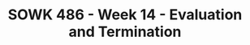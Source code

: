 ---
layout: single_embed_slide
title: "SOWK 486 - Week 14 - Evaluation and Termination"
presentation_id: hYMHiH
canonical_url: /presentations/hYMHiH/
slides:
  - slide_name: ../deck-7558-large-0.jpeg
    slide_thumbnail: ../deck-7558-thumb-0.jpeg
    slide_text: >
      <p>Evaluation &amp; Termination The Ending of the Professional Relationship
      The End
      SOWK 486: Theory of Practice I Evaluation &amp; Termination Heritage University Fall 2021 Jacob Campbell, LICSW</p>
      
  - slide_name: ../deck-7558-large-1.jpeg
    slide_thumbnail: ../deck-7558-thumb-1.jpeg
    slide_text: >
      <p>3 The End
      Write three things you have learned this semester in the chat
      SOWK 486: Evaluation &amp; Termination Heritage University Fall 2021 — Jacob Campbell, LICSW</p>
      
  - slide_name: ../deck-7558-large-2.jpeg
    slide_thumbnail: ../deck-7558-thumb-2.jpeg
    slide_text: >
      <p>Agenda •
      Evaluation
      •
      The evaluation process
      •
      Termination
      •
      Follow up
      •
      Self-care
      The End
      SOWK 486: Evaluation &amp; Termination Heritage University Fall 2021 — Jacob Campbell, LICSW</p>
      
  - slide_name: ../deck-7558-large-3.jpeg
    slide_thumbnail: ../deck-7558-thumb-3.jpeg
    slide_text: >
      <p>Why Perform Evaluations
      •
      Increase Effectiveness
      •
      Understand client system experiences
      •
      Build professional knowledge base
      The End
      SOWK 486: Evaluation &amp; Termination Heritage University Fall 2021 — Jacob Campbell, LICSW</p>
      
  - slide_name: ../deck-7558-large-4.jpeg
    slide_thumbnail: ../deck-7558-thumb-4.jpeg
    slide_text: >
      <p>External Factors and Obstacles in Evaluation Not Routine Clinician Vulnerability
      Time Consuming
      The End
      SOWK 486: Evaluation &amp; Termination Heritage University Fall 2021 — Jacob Campbell, LICSW
      Effort by Agency
      Skills &amp; Training</p>
      
  - slide_name: ../deck-7558-large-5.jpeg
    slide_thumbnail: ../deck-7558-thumb-5.jpeg
    slide_text: >
      <p>External Factors and Obstacles in Evaluation Skills &amp; Training Effort by Agency Not Routine Clinician Vulnerability Time Consuming ffi
      ff
      ff
      ff
      The End
      E E E E
      ort ects ectiveness ciency
      SOWK 486: Evaluation &amp; Termination Heritage University Fall 2021 — Jacob Campbell, LICSW</p>
      
  - slide_name: ../deck-7558-large-6.jpeg
    slide_thumbnail: ../deck-7558-thumb-6.jpeg
    slide_text: >
      <p>Evaluation Process De ne problem Evaluate methods Choose best approach Carry out research Evaluate results
      fi
      The End
      SOWK 486: Evaluation &amp; Termination Heritage University Fall 2021 — Jacob Campbell, LICSW</p>
      
  - slide_name: ../deck-7558-large-7.jpeg
    slide_thumbnail: ../deck-7558-thumb-7.jpeg
    slide_text: >
      <p>Types of Evaluations •
      Formative Evaluations: assess the adequacy or amount of effort directed at solving a client systems problem and gathering data during the actual intervention
      •
      Summarative Evaluations: an evaluation that takes place after completing the planned change process
      •
      Baseline: is a measure of the frequency, intensity, or duration of a behavior.
      The End
      SOWK 486: Evaluation &amp; Termination Heritage University Fall 2021 — Jacob Campbell, LICSW</p>
      
  - slide_name: ../deck-7558-large-8.jpeg
    slide_thumbnail: ../deck-7558-thumb-8.jpeg
    slide_text: >
      <p>Terms Associated with Evaluations
      Validity
      Dependent Variable Data Predictive validity
      Face validity
      Generalizability Concurrent validity Independent Variable Reliability
      The End
      SOWK 486: Evaluation &amp; Termination Heritage University Fall 2021 — Jacob Campbell, LICSW</p>
      
  - slide_name: ../deck-7558-large-9.jpeg
    slide_thumbnail: ../deck-7558-thumb-9.jpeg
    slide_text: >
      <p>Single Subject Design A
      B
      5
      3.75
      2.5
      1.25
      0 Week 1 Week 2 Week 3 Week 4 Week 5 Week 6 Week 7 Weei 8 Week 9 Week 10
      The End
      SOWK 486: Evaluation &amp; Termination Heritage University Fall 2021 — Jacob Campbell, LICSW</p>
      
  - slide_name: ../deck-7558-large-10.jpeg
    slide_thumbnail: ../deck-7558-thumb-10.jpeg
    slide_text: >
      <p>Other Single System Designs
      •
      Goal Attainment Scaling
      •
      Task achievement scaling
      •
      Client satisfaction
      •
      Target problem scaling
      The End
      SOWK 486: Evaluation &amp; Termination Heritage University Fall 2021 — Jacob Campbell, LICSW</p>
      
  - slide_name: ../deck-7558-large-11.jpeg
    slide_thumbnail: ../deck-7558-thumb-11.jpeg
    slide_text: >
      <p>Semester Self-Evaluation •
      What are some of the things that you have learned this semester?
      •
      How has it changed your way of thinking about the work that you will do in the future?
      •
      How do you feel you performed this semester, and why?
      •
      What would you do differently if you had a chance to do this all over again?
      The End
      SOWK 486: Evaluation &amp; Termination Heritage University Fall 2021 — Jacob Campbell, LICSW</p>
      
  - slide_name: ../deck-7558-large-12.jpeg
    slide_thumbnail: ../deck-7558-thumb-12.jpeg
    slide_text: >
      <p>Evaluation Designs for Programs •
      Needs Assessment
      •
      Evaluability Assessment
      •
      Process Analysis
      •
      Program Outcome Analysis
      •
      Continuous Quality Assurance Evaluations
      •
      Program Monitoring
      The End
      SOWK 486: Evaluation &amp; Termination Heritage University Fall 2021 — Jacob Campbell, LICSW</p>
      
  - slide_name: ../deck-7558-large-13.jpeg
    slide_thumbnail: ../deck-7558-thumb-13.jpeg
    slide_text: >
      <p>Example of Program Evaluation PEER-EBD Participatory Evaluation and Expert Review for Classrooms Serving Students with EBD
      Research Based
      The End
      Expert Review
      Observation Interviews Reviewing Artifacts
      Individual surveys Facilitated team assessment (Tsai, Cheney, Walker, 2013)
      SOWK 486: Evaluation &amp; Termination Heritage University Fall 2021 — Jacob Campbell, LICSW</p>
      
  - slide_name: ../deck-7558-large-14.jpeg
    slide_thumbnail: ../deck-7558-thumb-14.jpeg
    slide_text: >
      <p>Issues and Problems in Evaluation •
      Lack of generalizability
      •
      Choice of evaluation tools
      •
      Ethical considerations
      •
      No buy in
      •
      Dif culty
      fi
      The End
      SOWK 486: Evaluation &amp; Termination Heritage University Fall 2021 — Jacob Campbell, LICSW</p>
      
  - slide_name: ../deck-7558-large-15.jpeg
    slide_thumbnail: ../deck-7558-thumb-15.jpeg
    slide_text: >
      <p>Task of Termination Decide when Evaluate achievement Maintain and continuing objectives Resolving emotional reactions Make appropriate referrals
      The End
      SOWK 486: Evaluation &amp; Termination Heritage University Fall 2021 — Jacob Campbell, LICSW</p>
      
  - slide_name: ../deck-7558-large-16.jpeg
    slide_thumbnail: ../deck-7558-thumb-16.jpeg
    slide_text: >
      <p>Factors A ecting Reactions to Termination Decreased Increased Intensity
      Intensity
      Time Contact Problem Focus Outside Supports Level of intervention Emotional Content Type of Group SOWK 486: Evaluation &amp; Termination Heritage University Fall 2021 — Jacob Campbell, LICSW ff
      The End</p>
      
  - slide_name: ../deck-7558-large-17.jpeg
    slide_thumbnail: ../deck-7558-thumb-17.jpeg
    slide_text: >
      <p>Stabilization of Change •
      Relevant and appropriate situations
      •
      Build con dence
      •
      Using multiple situations and settings Naturally occurring consequences
      The End
      Use of follow up
      •
      Reducing setbacks in other environments
      •
      Teaching problem solving process
      SOWK 486: Evaluation &amp; Termination Heritage University Fall 2021 — Jacob Campbell, LICSW fi
      •
      •</p>
      
  - slide_name: ../deck-7558-large-18.jpeg
    slide_thumbnail: ../deck-7558-thumb-18.jpeg
    slide_text: >
      <p>The Professional Resilience Paradigm 1. Value verses devalue your professional self 2. Have positive contacts with colleagues and peers 3. Take that break 4. Pace yourself 5. Achieve validation 6. Use the power of professional networking
      The End
      SOWK 486: Evaluation &amp; Termination (Fink-Samnick, 2009) Heritage University Fall 2021 — Jacob Campbell, LICSW</p>
      
  - slide_name: ../deck-7558-large-19.jpeg
    slide_thumbnail: ../deck-7558-thumb-19.jpeg
    slide_text: >
      <p>The Professional Resilience Paradigm 7. Present with a presence 8. Laugh at least once a day 9. Stop to take that long deep breath 10. Develop a grounding list 11. Stop and take 10 12. Take control and shift activities
      The End
      SOWK 486: Evaluation &amp; Termination (Fink-Samnick, 2009) Heritage University Fall 2021 — Jacob Campbell, LICSW</p>
      
  - slide_name: ../deck-7558-large-20.jpeg
    slide_thumbnail: ../deck-7558-thumb-20.jpeg
    slide_text: >
      <p>The Professional Resilience Paradigm 13. Use creative visualization 14. De-connect to Re-connect 15. Release frustration with a silent meow 16. Exercise 17. Turn off your professional switch 18. Think of te on SOWK 486: Evaluation &amp; Termination (Fink-Samnick, 2009) Heritage University Fall 2021 — Jacob Campbell, LICSW fl
      The End</p>
      
  - slide_name: ../deck-7558-large-21.jpeg
    slide_thumbnail: ../deck-7558-thumb-21.jpeg
    slide_text: >
      <p>The Professional Resilience Paradigm
      19. Revision honestly and regularly 20. Share professional resilience with health and human services professionals everywhere
      The End
      SOWK 486: Evaluation &amp; Termination (Fink-Samnick, 2009) Heritage University Fall 2021 — Jacob Campbell, LICSW</p>
      
---